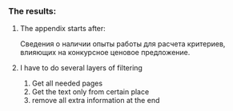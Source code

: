 ### The results:

1. The appendix starts after:
    
    Сведения о наличии опыты работы для расчета критериев, влияющих на конкурсное ценовое
предложение.

2. I have to do several layers of filtering
    1. Get all needed pages
    2. Get the text only from certain place
    3. remove all extra information at the end